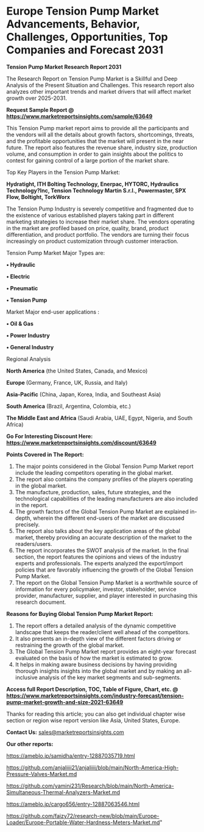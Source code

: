 # Europe Tension Pump Market Advancements, Behavior, Challenges, Opportunities, Top Companies and Forecast 2031

<strong>Tension Pump Market Research Report 2031</strong>

The Research Report on Tension Pump Market is a Skillful and Deep Analysis of the Present Situation and Challenges. This research report also analyzes other important trends and market drivers that will affect market growth over 2025-2031.

<strong>Request Sample Report @ <a href=https://www.marketreportsinsights.com/sample/63649>https://www.marketreportsinsights.com/sample/63649</a></strong>

This Tension Pump market report aims to provide all the participants and the vendors will all the details about growth factors, shortcomings, threats, and the profitable opportunities that the market will present in the near future. The report also features the revenue share, industry size, production volume, and consumption in order to gain insights about the politics to contest for gaining control of a large portion of the market share.

Top Key Players in the Tension Pump Market:

<strong>Hydratight, ITH Bolting Technology, Enerpac, HYTORC, Hydraulics Technology?Inc, Tension Technology Martin S.r.l., Powermaster, SPX Flow, Boltight, TorkWorx</strong>

The Tension Pump Industry is severely competitive and fragmented due to the existence of various established players taking part in different marketing strategies to increase their market share. The vendors operating in the market are profiled based on price, quality, brand, product differentiation, and product portfolio. The vendors are turning their focus increasingly on product customization through customer interaction.

Tension Pump Market Major Types are:

<strong>• Hydraulic

• Electric

• Pneumatic

• Tension Pump</strong>

Market Major end-user applications :

<strong>• Oil & Gas

• Power Industry

• General Industry</strong>

Regional Analysis

</u><strong><b>North America</b></strong> (the United States, Canada, and Mexico)

<strong><b>Europe </b></strong>(Germany, France, UK, Russia, and Italy)

<strong><b>Asia-Pacific</b></strong> (China, Japan, Korea, India, and Southeast Asia)

<strong><b>South America</b></strong> (Brazil, Argentina, Colombia, etc.)

<strong><b>The Middle East and Africa</b></strong> (Saudi Arabia, UAE, Egypt, Nigeria, and South Africa)

<strong>Go For Interesting Discount Here: <a href=https://www.marketreportsinsights.com/discount/63649>https://www.marketreportsinsights.com/discount/63649</a></strong>

<strong>Points Covered in The Report:</strong>
<ol>
  <li>The major points considered in the Global Tension Pump Market report include the leading competitors operating in the global market.</li>
  <li>The report also contains the company profiles of the players operating in the global market.</li>
  <li>The manufacture, production, sales, future strategies, and the technological capabilities of the leading manufacturers are also included in the report.</li>
  <li>The growth factors of the Global Tension Pump Market are explained in-depth, wherein the different end-users of the market are discussed precisely.</li>
  <li>The report also talks about the key application areas of the global market, thereby providing an accurate description of the market to the readers/users.</li>
  <li>The report incorporates the SWOT analysis of the market. In the final section, the report features the opinions and views of the industry experts and professionals. The experts analyzed the export/import policies that are favorably influencing the growth of the Global Tension Pump Market.</li>
  <li>The report on the Global Tension Pump Market is a worthwhile source of information for every policymaker, investor, stakeholder, service provider, manufacturer, supplier, and player interested in purchasing this research document.</li>
</ol>
<strong>Reasons for Buying Global Tension Pump Market Report:</strong>

<ol>
  <li>The report offers a detailed analysis of the dynamic competitive landscape that keeps the reader/client well ahead of the competitors.</li>
  <li>It also presents an in-depth view of the different factors driving or restraining the growth of the global market.</li>
  <li>The Global Tension Pump Market report provides an eight-year forecast evaluated on the basis of how the market is estimated to grow.</li>
  <li>It helps in making aware business decisions by having providing thorough insights insights into the global market and by making an all-inclusive analysis of the key market segments and sub-segments.</li>
</ol>
<strong>Access full Report Description, TOC, Table of Figure, Chart, etc. @ <a href=https://www.marketreportsinsights.com/industry-forecast/tension-pump-market-growth-and-size-2021-63649>https://www.marketreportsinsights.com/industry-forecast/tension-pump-market-growth-and-size-2021-63649</a></strong>


Thanks for reading this article; you can also get individual chapter wise section or region wise report version like Asia, United States, Europe.

<strong>Contact Us:</strong>
sales@marketreportsinsights.com

<strong>Our other reports:</strong>

<a href=https://ameblo.jp/samidha/entry-12887035719.html>https://ameblo.jp/samidha/entry-12887035719.html</a>

<a href=https://github.com/anjaliiii21/anjaliiii/blob/main/North-America-High-Pressure-Valves-Market.md>https://github.com/anjaliiii21/anjaliiii/blob/main/North-America-High-Pressure-Valves-Market.md</a>

<a href=https://github.com/yamini231/Research/blob/main/North-America-Simultaneous-Thermal-Analyzers-Market.md>https://github.com/yamini231/Research/blob/main/North-America-Simultaneous-Thermal-Analyzers-Market.md</a>

<a href=https://ameblo.jp/cargo656/entry-12887063546.html>https://ameblo.jp/cargo656/entry-12887063546.html</a>

<a href=https://github.com/faizy72/research-new/blob/main/Europe-Loader/Europe-Portable-Water-Hardness-Meters-Market.md>https://github.com/faizy72/research-new/blob/main/Europe-Loader/Europe-Portable-Water-Hardness-Meters-Market.md</a>"
